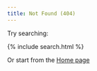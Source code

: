 ```yaml
---
title: Not Found (404) 
---
```


Try searching:

{% include search.html %}

Or start from the [Home page](https://derekkedziora.com/)
